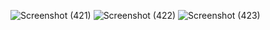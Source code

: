 ![Screenshot (421)](https://user-images.githubusercontent.com/112794893/227735721-f9a4e959-5097-455d-9eb7-77565c879ed0.png)
![Screenshot (422)](https://user-images.githubusercontent.com/112794893/227735734-a285981a-6b76-47a1-bb87-be9cbf214c1c.png)
![Screenshot (423)](https://user-images.githubusercontent.com/112794893/227735737-20200463-c2e8-49e8-bf5f-7ffbb7c2ca7f.png)
